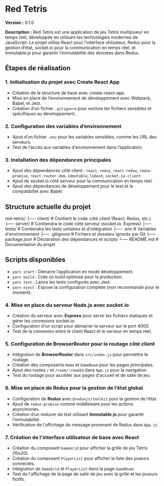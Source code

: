 # Red Tetris

**Version :** 0.1.0

**Description :**
Red Tetris est une application de jeu Tetris multijoueur en temps réel, développée en utilisant les technologies modernes de JavaScript. Le projet utilise React pour l’interface utilisateur, Redux pour la gestion d’état, socket.io pour la communication en temps réel, et Immutable.js pour garantir l’immutabilité des données dans Redux.

## Étapes de réalisation

### 1. Initialisation du projet avec Create React App

- Création de la structure de base avec create-react-app.
- Mise en place de l’environnement de développement avec Webpack, Babel, et Jest.
- Création d’un fichier `.gitignore` pour exclure les fichiers sensibles et spécifiques au développement.

### 2. Configuration des variables d’environnement

- Ajout d’un fichier `.env` pour les variables sensibles, comme les URL des serveurs.
- Test de l’accès aux variables d’environnement dans l’application.

### 3. Installation des dépendances principales

- Ajout des dépendances côté client : `react`, `redux`, `react-redux`, `redux-promise`, `react-router-dom`, `immutable`, `lodash`, `socket.io-client`.
- Ajout de socket.io côté serveur pour la communication en temps réel.
- Ajout des dépendances de développement pour le test et la compatibilité avec Babel.

## Structure actuelle du projet

red-tetris/
├── client/ # Contient le code côté client (React, Redux, etc.)
├── server/ # Contiendra le code côté serveur (socket.io, Express)
├── tests/ # Contiendra les tests unitaires et d'intégration
├── .env # Variables d'environnement
├── .gitignore # Fichiers et dossiers ignorés par Git
├── package.json # Déclaration des dépendances et scripts
└── README.md # Documentation du projet

## Scripts disponibles

- `yarn start` : Démarre l’application en mode développement.
- `yarn build` : Crée un build optimisé pour la production.
- `yarn test` : Lance les tests configurés avec Jest.
- `yarn eject` : Expose la configuration complète (non recommandé pour le moment).

### 4. Mise en place du serveur Node.js avec socket.io

- Création du serveur avec **Express** pour servir les fichiers statiques et gérer les connexions socket.io.
- Configuration d'un script pour démarrer le serveur sur le port 4000.
- Test de la connexion entre le client React et le serveur en temps réel.

### 5. Configuration de BrowserRouter pour le routage côté client

- Intégration de **BrowserRouter** dans `src/index.js` pour permettre le routage.
- Création des composants `Home` et `GameRoom` pour les pages principales.
- Ajout des routes `/` et `/room/:roomId` dans `App.js` pour la navigation.
- Test du routage pour accéder aux pages d'accueil et de salle de jeu.

### 6. Mise en place de Redux pour la gestion de l’état global

- Configuration de **Redux** avec `@reduxjs/toolkit` pour la gestion de l’état.
- Ajout de `redux-promise` comme middleware pour les actions asynchrones.
- Création d’un reducer de test utilisant **Immutable.js** pour garantir l’immutabilité.
- Vérification de l'affichage du message provenant de Redux dans `App.js`.

### 7. Création de l'interface utilisateur de base avec React

- Création du composant `GameGrid` pour afficher la grille de jeu Tetris (10x20).
- Création du composant `PlayerList` pour afficher la liste des joueurs connectés.
- Intégration de `GameGrid` et `PlayerList` dans la page `GameRoom`.
- Test de l'affichage de la page de salle de jeu avec la grille et les joueurs fictifs.
